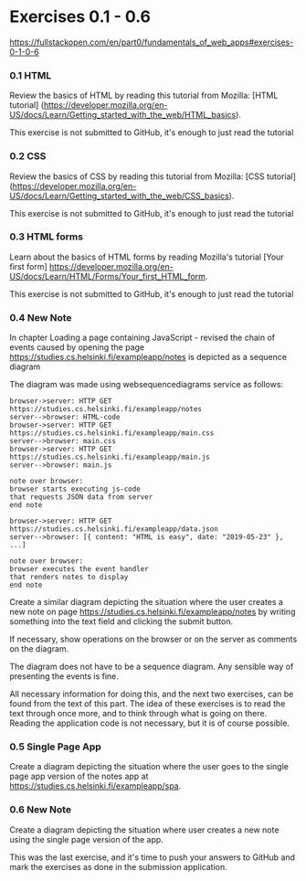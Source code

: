 # Exercises 0.1 - 0.6
https://fullstackopen.com/en/part0/fundamentals_of_web_apps#exercises-0-1-0-6


### 0.1 HTML
Review the basics of HTML by reading this tutorial from Mozilla: [HTML tutorial] (https://developer.mozilla.org/en-US/docs/Learn/Getting_started_with_the_web/HTML_basics).

This exercise is not submitted to GitHub, it's enough to just read the tutorial
### 0.2 CSS
Review the basics of CSS by reading this tutorial from Mozilla: [CSS tutorial] (https://developer.mozilla.org/en-US/docs/Learn/Getting_started_with_the_web/CSS_basics).

This exercise is not submitted to GitHub, it's enough to just read the tutorial
### 0.3 HTML forms
Learn about the basics of HTML forms by reading Mozilla's tutorial [Your first form] https://developer.mozilla.org/en-US/docs/Learn/HTML/Forms/Your_first_HTML_form.

This exercise is not submitted to GitHub, it's enough to just read the tutorial
### 0.4 New Note

In chapter Loading a page containing JavaScript - revised the chain of events caused by opening the page https://studies.cs.helsinki.fi/exampleapp/notes is depicted as a sequence diagram

The diagram was made using websequencediagrams service as follows:
```
browser->server: HTTP GET https://studies.cs.helsinki.fi/exampleapp/notes
server-->browser: HTML-code
browser->server: HTTP GET https://studies.cs.helsinki.fi/exampleapp/main.css
server-->browser: main.css
browser->server: HTTP GET https://studies.cs.helsinki.fi/exampleapp/main.js
server-->browser: main.js

note over browser:
browser starts executing js-code
that requests JSON data from server 
end note

browser->server: HTTP GET https://studies.cs.helsinki.fi/exampleapp/data.json
server-->browser: [{ content: "HTML is easy", date: "2019-05-23" }, ...]

note over browser:
browser executes the event handler
that renders notes to display
end note
```
Create a similar diagram depicting the situation where the user creates a new note on page https://studies.cs.helsinki.fi/exampleapp/notes by writing something into the text field and clicking the submit button.

If necessary, show operations on the browser or on the server as comments on the diagram.

The diagram does not have to be a sequence diagram. Any sensible way of presenting the events is fine.

All necessary information for doing this, and the next two exercises, can be found from the text of this part. The idea of these exercises is to read the text through once more, and to think through what is going on there. Reading the application code is not necessary, but it is of course possible.

### 0.5 Single Page App
Create a diagram depicting the situation where the user goes to the single page app version of the notes app at https://studies.cs.helsinki.fi/exampleapp/spa.

### 0.6 New Note 
Create a diagram depicting the situation where user creates a new note using the single page version of the app.

This was the last exercise, and it's time to push your answers to GitHub and mark the exercises as done in the submission application.